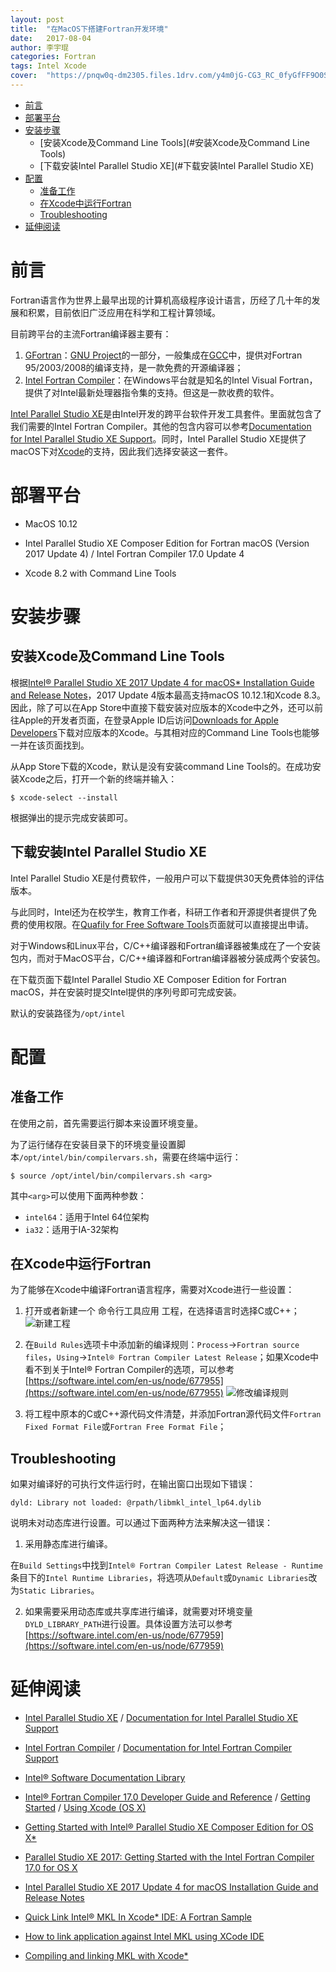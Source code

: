 ```yaml
---
layout: post
title:  "在MacOS下搭建Fortran开发环境"
date:   2017-08-04
author: 李宇琨
categories: Fortran
tags: Intel Xcode
cover:  "https://pnqw0q-dm2305.files.1drv.com/y4m0jG-CG3_RC_0fyGfFF9O0SzNsiL2XSMzQyLFdLcXXnuAAPWW7uwirx8cM_pVh09OCc4Z66Ug2TSm7QTUHtNBGJ3u89-AEVEF9anLU-f-LBWRihBjnI_Q2JI76fVEvpu2_kB72BfXeuBKPshY9gdJunSal0h6UdcIvsCh-qFHH1tb8SvFPyLBJMje_Q0xytHtlncfdP0DkjROFhRbtKnFtA?width=1687&height=809&cropmode=none"
---
```


<!-- TOC -->

- [前言](#前言)
- [部署平台](#部署平台)
- [安装步骤](#安装步骤)
    - [安装Xcode及Command Line Tools](#安装Xcode及Command Line Tools)
    - [下载安装Intel Parallel Studio XE](#下载安装Intel Parallel Studio XE)
- [配置](#配置)
    - [准备工作](#准备工作)
    - [在Xcode中运行Fortran](#在Xcode中运行Fortran)
    - [Troubleshooting](#Troubleshooting)
- [延伸阅读](#延伸阅读)

<!-- TOC -->

# 前言

Fortran语言作为世界上最早出现的计算机高级程序设计语言，历经了几十年的发展和积累，目前依旧广泛应用在科学和工程计算领域。

目前跨平台的主流Fortran编译器主要有：

1. [GFortran](https://gcc.gnu.org/fortran/)：[GNU Project](http://www.gnu.org/)的一部分，一般集成在[GCC](https://gcc.gnu.org/)中，提供对Fortran 95/2003/2008的编译支持，是一款免费的开源编译器；
2. [Intel Fortran Compiler](https://software.intel.com/en-us/fortran-compilers)：在Windows平台就是知名的Intel Visual Fortran，提供了对Intel最新处理器指令集的支持。但这是一款收费的软件。

[Intel Parallel Studio XE](https://software.intel.com/en-us/intel-parallel-studio-xe)是由Intel开发的跨平台软件开发工具套件。里面就包含了我们需要的Intel Fortran Compiler。其他的包含内容可以参考[Documentation for Intel Parallel Studio XE Support](https://software.intel.com/en-us/intel-parallel-studio-xe-support/documentation)。同时，Intel Parallel Studio XE提供了macOS下对[Xcode](https://developer.apple.com/xcode/)的支持，因此我们选择安装这一套件。


# 部署平台

* MacOS 10.12

* Intel Parallel Studio XE Composer Edition for Fortran macOS (Version 2017 Update 4) / Intel Fortran Compiler 17.0 Update 4

* Xcode 8.2 with Command Line Tools


# 安装步骤

## 安装Xcode及Command Line Tools

根据[Intel® Parallel Studio XE 2017 Update 4 for macOS* Installation Guide
and Release Notes](https://software.intel.com/sites/default/files/managed/86/c3/PSXE2017Update4_Release_Notes_en_US_OSX.pdf)，2017 Update 4版本最高支持macOS 10.12.1和Xcode 8.3。因此，除了可以在App Store中直接下载安装对应版本的Xcode中之外，还可以前往Apple的开发者页面，在登录Apple ID后访问[Downloads for Apple Developers](https://developer.apple.com/download/more/)下载对应版本的Xcode。与其相对应的Command Line Tools也能够一并在该页面找到。

从App Store下载的Xcode，默认是没有安装command Line Tools的。在成功安装Xcode之后，打开一个新的终端并输入：
```
$ xcode-select --install
```
根据弹出的提示完成安装即可。

## 下载安装Intel Parallel Studio XE

Intel Parallel Studio XE是付费软件，一般用户可以下载提供30天免费体验的评估版本。

与此同时，Intel还为在校学生，教育工作者，科研工作者和开源提供者提供了免费的使用权限。在[Quafily for Free Software Tools](https://software.intel.com/en-us/qualify-for-free-software)页面就可以直接提出申请。

对于Windows和Linux平台，C/C++编译器和Fortran编译器被集成在了一个安装包内，而对于MacOS平台，C/C++编译器和Fortran编译器被分装成两个安装包。

在下载页面下载Intel Parallel Studio XE Composer Edition for Fortran macOS，并在安装时提交Intel提供的序列号即可完成安装。

默认的安装路径为`/opt/intel`


# 配置

## 准备工作

在使用之前，首先需要运行脚本来设置环境变量。

为了运行储存在安装目录下的环境变量设置脚本`/opt/intel/bin/compilervars.sh`，需要在终端中运行：

```
$ source /opt/intel/bin/compilervars.sh <arg>
```

其中`<arg>`可以使用下面两种参数：

* `intel64`：适用于Intel 64位架构
* `ia32`：适用于IA-32架构

## 在Xcode中运行Fortran

为了能够在Xcode中编译Fortran语言程序，需要对Xcode进行一些设置：

1. 打开或者新建一个 命令行工具应用 工程，在选择语言时选择C或C++；
![新建工程](https://software.intel.com/sites/default/files/did_feeds_images/A8B3860F-5287-4E4C-AC9E-1C8AF07194E6/A8B3860F-5287-4E4C-AC9E-1C8AF07194E6-imageId=C85BB269-0409-4261-BE9B-087EF6CCF016.png)

2. 在`Build Rules`选项卡中添加新的编译规则：`Process`->`Fortran source files`，`Using`->`Intel® Fortran Compiler Latest Release`；如果Xcode中看不到关于Intel® Fortran Compiler的选项，可以参考[https://software.intel.com/en-us/node/677955](https://software.intel.com/en-us/node/677955)
![修改编译规则](https://software.intel.com/sites/default/files/did_feeds_images/A8B3860F-5287-4E4C-AC9E-1C8AF07194E6/A8B3860F-5287-4E4C-AC9E-1C8AF07194E6-imageId=685680A1-8434-4C8C-88F1-3AFF4A4E76D7.png)

3. 将工程中原本的C或C++源代码文件清楚，并添加Fortran源代码文件`Fortran Fixed Format File`或`Fortran Free Format File`；

## Troubleshooting

如果对编译好的可执行文件运行时，在输出窗口出现如下错误：
```
dyld: Library not loaded: @rpath/libmkl_intel_lp64.dylib
```
说明未对动态库进行设置。可以通过下面两种方法来解决这一错误：

1. 采用静态库进行编译。

在`Build Settings`中找到`Intel® Fortran Compiler Latest Release - Runtime`条目下的`Intel Runtime Libraries`，将选项从`Default`或`Dynamic Libraries`改为`Static Libraries`。

2. 如果需要采用动态库或共享库进行编译，就需要对环境变量`DYLD_LIBRARY_PATH`进行设置。具体设置方法可以参考[https://software.intel.com/en-us/node/677959](https://software.intel.com/en-us/node/677959)


# 延伸阅读

* [Intel Parallel Studio XE](https://software.intel.com/en-us/intel-parallel-studio-xe) / [Documentation for Intel Parallel Studio XE Support](https://software.intel.com/en-us/intel-parallel-studio-xe-support/documentation)
* [Intel Fortran Compiler](https://software.intel.com/en-us/fortran-compilers) / [Documentation for Intel Fortran Compiler Support](https://software.intel.com/en-us/fortran-compilers-support/documentation)
* [Intel® Software Documentation Library](https://software.intel.com/en-us/intel-software-technical-documentation)
* [Intel® Fortran Compiler 17.0 Developer Guide and Reference](https://software.intel.com/en-us/intel-fortran-compiler-17.0-user-and-reference-guide) / [Getting Started](https://software.intel.com/en-us/node/677894) / [Using Xcode (OS X) ](https://software.intel.com/en-us/node/677953)
* [Getting Started with Intel® Parallel Studio XE Composer Edition for OS X*](https://software.intel.com/en-us/get-started-with-parallel-studio-xe-for-osx)
* [Parallel Studio XE 2017: Getting Started with the Intel Fortran Compiler 17.0 for OS X](https://software.intel.com/en-us/get-started-with-fortran-compiler-17.0-for-macos-parallel-studio-xe-2017)
* [Intel Parallel Studio XE 2017 Update 4 for macOS Installation Guide and Release Notes](https://software.intel.com/sites/default/files/managed/86/c3/PSXE2017Update4_Release_Notes_en_US_OSX.pdf)


* [Quick Link Intel® MKL In Xcode* IDE: A Fortran Sample](https://software.intel.com/en-us/articles/quick-link-intel-mkl-in-xcode-ide-a-fortran-sample/)
* [How to link application against Intel MKL using XCode IDE](https://software.intel.com/en-us/articles/how-to-link-application-against-intel-mkl-using-xcode-ide)
* [Compiling and linking MKL with Xcode*](https://software.intel.com/en-us/articles/intel-math-kernel-library-for-mac-os-compiling-and-linking-with-xcode)
